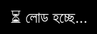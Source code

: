 <!DOCTYPE html>
<html lang="bn">
<head>
  <meta charset="UTF-8" />
  <meta name="viewport" content="width=device-width, initial-scale=1.0"/>
  <title>All GaMes BD</title>
  <style>
    * { box-sizing: border-box; margin: 0; padding: 0; }
    body {
      font-family: Arial, sans-serif;
      background: #f5f5f5;
      color: #000;
      padding-top: 130px;
      transition: background 0.3s, color 0.3s;
    }
    body.dark { background: #121212; color: #fff; }
    #splash-loader {
      position: fixed; top: 0; left: 0; width: 100%; height: 100%;
      background: #000; color: #fff; display: flex; justify-content: center;
      align-items: center; font-size: 1.5rem; z-index: 9999;
    }
    header {
      position: fixed; top: 0; left: 0; width: 100%;
      background: linear-gradient(90deg, #ff512f, #f09819);
      color: #fff; padding: 15px 20px; z-index: 1000; text-align: center;
      box-shadow: 0 2px 8px rgba(0,0,0,0.2);
    }
    header h1 { font-size: 1.8rem; display: flex; justify-content: center; align-items: center; gap: 10px; }
    .sub-header { margin-top: 8px; font-size: 1rem; font-weight: bold; }
    #dark-mode-toggle {
      position: absolute; top: 15px; right: 15px; font-size: 1.2rem;
      background: #000; color: #ffd700; border: none; padding: 8px; border-radius: 10px; cursor: pointer;
    }
    #search-input {
      width: 90%; margin: 20px auto; padding: 10px; display: block;
      border: 1px solid #ccc; border-radius: 5px;
    }
    .game-grid { display: grid; grid-template-columns: repeat(auto-fit, minmax(120px, 1fr)); gap: 15px; padding: 10px; }
    .game-item {
      background:transparent; color:ffff; border-radius: 10px; padding: 10px; text-align: center;
      box-shadow: 0 2px 6px rgba(0,0,0,0.3); transition: transform 0.2s;
    }
    .game-item:hover { transform: scale(1.05); }
    .game-item img { width: 100%; height: 70px; object-fit: contain; margin-bottom: 5px; }
    footer { text-align: center; padding: 20px; background:#212121; color:#fff; margin-top: 30px; }
    
    /* শেয়ার পপআপ */
    #sharePopup {
      display:none; position:fixed; bottom:20px; right:20px; background:#fff;
      border:1px solid #ccc; border-radius:8px; box-shadow:0 4px 10px rgba(0,0,0,0.3);
      z-index:10000; padding:10px; width:200px;
    }
    #sharePopup button {
      width:100%; margin:5px 0; padding:8px; border:none; border-radius:6px; cursor:pointer;
    }
  </style>




</head>
<body>
  <!-- Splash Loader -->
  <div id="splash-loader">⏳ লোড হচ্ছে...</div>

<div style="max-width: 400px; margin: 0 auto; background: #0c1c1f; border-radius: 12px; padding: 20px; color: #fff; font-family: sans-serif; box-shadow: 0 0 15px #000;">
  <h2 style="color: #ffc107; text-align: center; margin-bottom: 20px;">🥇রেজিস্ট্রেশন ধাপসমূহ</h2><p>এই ভাবে রেজিস্ট্রেশন করবেন</p>

  <!-- Step 1 -->
  <div style="margin-bottom: 20px;">
    <h3 style="color: #4fc3f7;">১ম ধাপ: মোবাইল নম্বর লিখুন</h3>
    <input type="text" placeholder="📞 01912345678" disabled style="width: 100%; padding: 10px; border-radius: 6px; border: none; background: #1c3c40; color: #ccc;" />
  </div>

  <!-- Step 2 -->
  <div style="margin-bottom: 20px;">
    <h3 style="color: #4fc3f7;">২য় ধাপ: পাসওয়ার্ড সেট করুন</h3>
    <input type="password" placeholder="🔒 123ABC" disabled style="width: 100%; padding: 10px; border-radius: 6px; border: none; background: #1c3c40; color: #ccc;" />
  </div>

  <!-- Step 3 -->
  <div style="margin-bottom: 20px;">
    <h3 style="color: #4fc3f7;">৩য় ধাপ: পাসওয়ার্ড নিশ্চিত করুন</h3>
    <input type="password" placeholder="🔒 123ABC" disabled style="width: 100%; padding: 10px; border-radius: 6px; border: none; background: #1c3c40; color: red;" />
  </div>

  <!-- Step 4 -->
  <div style="margin-bottom: 20px;">
    <h3 style="color: #4fc3f7;">৪র্থ ধাপ: চেকবক্সে টিক দিন</h3>
    <div style="font-size: 14px;">
      <label><input type="checkbox" checked disabled /> আমি ১৮ বছরের বেশি এবং শর্তাবলী পড়েছি</label><br />
      <label><input type="checkbox" checked disabled /> অফার এবং বোনাস পেতে চাই</label>
    </div>
  </div>

  <!-- Step 5 -->
  <div style="margin-bottom: 20px;">
    <h3 style="color: #4fc3f7;">৫ম ধাপ: রেজিস্টার বোতামে ক্লিক করুন</h3>
    <button disabled style="width: 100%; padding: 12px; background: #ffc107; color: #000; font-weight: bold; border: none; border-radius: 8px;">Register</button>
  </div>

  <!-- Step 6 -->
  <div style="margin-bottom: 10px;">
    <h3 style="color: #4fc3f7;">৬ষ্ঠ ধাপ: Facebook বা Google দিয়ে লগইন করুন (ঐচ্ছিক)</h3>
    <div style="text-align: center;">
      <img src="https://i.ibb.co/QcZx4tS/facebook.png" alt="Facebook" title="Facebook" style="width: 38px; margin: 0 8px;" />
      <img src="https://i.ibb.co/6FzjG3J/google.png" alt="Google" title="Google" style="width: 38px; margin: 0 8px;" />
    </div>
  </div>
</div>

  <header>
    <h1>🎯 All GaMes BD 🇧🇩</h1>
    <p class="sub-header">"🎯 প্রতিদিন বোনাস পান, শুধু অ্যাকাউন্ট খুললেই!"🎁 আজই রেজিস্ট্রেশন করুন এবং ফ্রি বোনাস নিন! সবগুলো গেমে একাউন্ট খুলুন আর বোনাস নি"</p>
    <button id="dark-mode-toggle">🌙</button>
  </header>

  <!-- Popup -->
  <div id="popup" style="display:none; position:fixed; top:0; left:0; width:100%; height:100%; background:rgba(0,0,0,0.7); z-index:1000; justify-content:center; align-items:center;">  
    <div style="background:#fff; color:#000; padding:20px; border-radius:12px; width:90%; max-width:400px; text-align:center; position:relative;">
      <button onclick="closePopup()" style="position:absolute; top:10px; right:10px; background:none; border:none; font-size:20px; cursor:pointer;">❌</button>
      <h2>🎁 রেজিস্ট্রেশন বোনাস</h2>
      <p>এই গেমে রেজিস্ট্রেশন করুন ১৬০ টাকা বোনাস নিন!</p>
      <a href="http://www.bgd3310.com/?r=ays3267" target="_blank" style="display:inline-block; padding:10px 20px; background:green; color:white; border-radius:6px; text-decoration:none;">✅ রেজিস্টার করুন</a>
    </div>    
  </div>

  <!-- Search -->
  <input type="text" id="search-input" placeholder="🔍 গেম খুঁজুন..." />

 
    <!-- এখানে আপনার গেম লিঙ্কগুলো থাকবে (আপনি আগের লিস্ট 그대로 ব্যবহার করবেন) -->
  
  <main class="game-grid" id="gameGrid"> 
  <div class="game-item">
  
 		 <a href="http://www.fb77.wang/?r=ond1556">
  
  		<img src="https://images.6492394993.com/wsd-images-prod/fb77bdtf6/merchant_resource/appdownloadicon/app_download_icon_fb77bdtf6_20250623144519.png">
  
 <p>FB77</p>
  </a>
  </div>
  
  <div class="game-item">
  
 		 <a href="http://www.ck444app.org/?r=eks3611">
  
 		 <img src="https://images.5943920202.com/wsd-images-prod/we999bdtf5/merchant_resource/appdownloadicon/app_download_icon_we999bdtf5_20250730144249.png">
  
  <p>CK444</p>
  </a>
  </div>
  
  <div class="game-item">
  
  		<a href="http://www.bgd3310.com/?r=ays3267">
  
 		 <img src="https://images.6492394993.com/wsd-images-prod/bgd33bdtf6/merchant_resource/appdownloadicon/app_download_icon_bgd33bdtf6_20250425005147.png">
  
  <p>BGD33</p>
  </a>
  </div>
  
  <div class="game-item">
  
  		<a href="http://www.eg-333.me/?r=mth7450">
  
  		<img src="https://images.6492394993.com/wsd-images-prod/eg333bdtf6/merchant_resource/appdownloadicon/app_download_icon_eg333bdtf6_20250401145956.png">
  
  <p>EG333</p>
  </a>
  </div>
  
  <div class="game-item">
  
  		<a href="http://www.l-444.com/?r=ebj5911">
  
  		<img src="https://images.5943920202.com/wsd-images-prod/444bdtf5/merchant_resource/appdownloadicon/app_download_icon_444bdtf5_20250125200220.png">
  
  <p>L444</p>
  </a>
  </div>
  
  <div class="game-item">
  
  		<a href="http://www.ck33com.net/?r=scc2849">
  
  		<img src="https://images.484930494.com/wsd-images-prod/jm555bdtf4/merchant_resource/appdownloadicon/app_download_icon_jm555bdtf4_20250630103125.png">
  
  <p>CK33</p>
  </a>
  </div>
  
  <div class="game-item">
  
  		<a href="http://www.cv-666.info/?r=fmx2522">
  
 		 <img src="https://images.6492394993.com/wsd-images-prod/cv666bdtf6/merchant_resource/appdownloadicon/app_download_icon_cv666bdtf6_20250313162725.png">
  
  <p>CV666</p>
  </a>
  </div>
  
  <div class="game-item">
  
  		<a href="http://wsapp55.winbd18.com/?referralCode=vhh6950">
  
 		 <img src="https://images.239494003.com/wsd-images-prod/winbdtf2/merchant_resource/appdownloadicon/wps_winbdtf2_app_20231019112649.png">
  
  <p>WINBD</p>
  </a>
  </div>
  
  <div class="game-item">
  
  		<a href="http://www.ace365.co/?r=hzz2127">
  
 		 <img src="https://images.6492394993.com/wsd-images-prod/365acbdtf6/merchant_resource/appdownloadicon/app_download_icon_365acbdtf6_20250606181653.png">
  
  <p>ACE365</p>
  </a>
  </div>
  
  <div class="game-item">
  
  		<a href="http://www.bk33vip.com/?r=zkj3854">
  
  		<img src="https://images.5943920202.com/wsd-images-prod/bk33bdtf5/merchant_resource/appdownloadicon/app_download_icon_bk33bdtf5_20250102153419.png">
  
  <p>BK33</p>
  </a>
  </div>
  
  <div class="game-item">
  
 		 <a href="http://www.0qqgg.com/?r=hzu6847">
  
 		 <img src="https://images.6492394993.com/wsd-images-prod/qqggbdtf6/merchant_resource/appdownloadicon/app_download_icon_qqggbdtf6_20250502154703.png">
  
  <p>QQGG</p>
  </a>
  </div>
  
  <div class="game-item">
  
 		 <a href="https://e2bet006.com?refcode=dHiF1C">
  
 		 <img src="game2.png">
  
  <p>E2BET</p>
  </a>
  </div>
  
  <div class="game-item">
  
 		 <a href="http://www.b8bet.cc/?r=urd4915">
  
 		 <img src="https://images.6492394993.com/wsd-images-prod/nbjbdtf6/merchant_resource/appdownloadicon/app_download_icon_nbjbdtf6_20250505142710.png">
  
  <p>B8BET</p>
  </a>
  </div>
  
  <div class="game-item">
  
		  <a href="http://www.asha7.co/?r=ruw8377">
  
 		 <img src="https://images.6492394993.com/wsd-images-prod/as777bdtf6/merchant_resource/appdownloadicon/app_download_icon_as777bdtf6_20250402132955.png">
  
  <p>ASHA777</p>
  </a>
  </div>
  
  <div class="game-item">
  
  		<a href="http://bd9999.98bdbajee.com/?referralCode=dqf1143">
  
 		 <img src="https://images.239494003.com/wsd-images-prod/bajeebdf2/merchant_resource/appdownloadicon/wps_bajeebdf2_app_20231208103106.png">
  
  <p>BDBAJEE</p>
  </a>
  </div>
  
  <div class="game-item">
  
  		<a href="http://www.jeeta6.com/?r=jyn5315">
  
		  <img src="https://images.6440949940.com/wsd-images-prod/bgp88bdtf6/template/wt8820_logo/wps_Jeeta_Logo_-for_dark_background_20250719174051.png">
  
  <p>JEETA</p>
  </a>
  </div>
  
  <div class="game-item">
  
  		<a href="http://www.85nbajee.vip/?r=zox0293">
  
 		 <img src="https://images.6492394993.com/wsd-images-prod/bet15bdtf6/merchant_resource/appdownloadicon/app_download_icon_bet15bdtf6_20250528120310.png">
  
  <p>NBAJEE</p>
  </a>
  </div>
  
  <div class="game-item">
  
  		<a href="http://vip9999.rbajee42.com/?referralCode=qna4983">
  
 		 <img src="https://images.185949949.com/wsd-images-prod/bet11bdtf1/merchant_resource/appdownloadicon/app_download_icon_bet11bdtf1_20250224154438.png">
  
  <p>RBAJEE</p>
  </a>
  </div>
  
  <div class="game-item">
  
 		 <a href="http://vip888.77okbajee.com/?referralCode=cst0361">
  
 		 <img src="https://images.484930494.com/wsd-images-prod/bet09bdtf4/merchant_resource/appdownloadicon/app_download_icon_bet09bdtf4_20241024115233.png">
  
  <p>OKBAJEE</p>
  </a>
  </div>
  
  <div class="game-item">
  
  		<a href="http://vip999.86xbajee.club/?referralCode=pbo7260">
  
		  <img src="https://images.185949949.com/wsd-images-prod/bet10bdtf1/merchant_resource/appdownloadicon/app_download_icon_bet10bdtf1_20250115180334.png">
  
  <p>XBAJEE</p>
  </a>
  </div>
  
  <div class="game-item">
  
 		 <a href="http://rich88.6rwin4.com/?referralCode=nyx7708">
  
  		<img src="https://images.185949949.com/wsd-images-prod/6rwincom/merchant_resource/appdownloadicon/app_download_icon_6rwincom_20250411153035.png">
  
  <p>6RWIN</p>
  </a>
  </div>
  
  <div class="game-item">
  
		  <a href="http://www.7c777333.com/?r=mye1915">
  
 		 <img src="https://images.6492394993.com/wsd-images-prod/7c7bdtf6/merchant_resource/appdownloadicon/app_download_icon_7c7bdtf6_20250408183733.png">
  
  <p>7C777</p>
  </a>
  </div>
  
  <div class="game-item">
  
  		<a href="http://rich88.16l777.com/?referralCode=kmw5548">
  
  		<img src="https://images.191829838.com/wsd-images-prod/6l777bdtf1/merchant_resource/appdownloadicon/app_download_icon_6l777bdtf1_20250619235112.png">
  
  <p>6L777</p>
  </a>
  </div>
  
  <div class="game-item">
  
  		<a href="http://www.7p7773.com/?r=tja0828">
  
  		<img src="https://images.6492394993.com/wsd-images-prod/7p777bdtf6/merchant_resource/appdownloadicon/app_download_icon_7p777bdtf6_20250505164013.png">
  
  <p>7P777</p>
  </a>
  </div>
  
  <div class="game-item">
  
  		<a href="http://rich88.5z77744.com/?referralCode=jau3231">
  
  		<img src="https://images.191829838.com/wsd-images-prod/5z777bdtf1/merchant_resource/appdownloadicon/app_download_icon_5z777bdtf1_20250619234924.png">
  
  <p>5Z777</p>
  </a>
  </div>
  
  <div class="game-item">
  
 		 <a href="https://www.897909.com?refer_code=GME1IS4610">
  
 		 <img src="https://www.897909.com/static/svg/bb88_logo_animation2.gif">
  
  <p>BABU88</p>
  </a>
  </div>
  
  <div class="game-item">
  
 		 <a href="http://a71vip.a71-6.com/?referralCode=umj8489">
  
 		 <img src="https://images.191829838.com/wsd-images-prod/a71bdtf1/merchant_resource/appdownloadicon/app_download_icon_a71bdtf1_20250619172723.png">
  
  <p>A71</p>
  </a>
  </div>
  
  <div class="game-item">
  
 		 <a href="http://130662.wicket71.co/?referralCode=yin3049">
  
 		 <img src="https://images.484930494.com/wsd-images-prod/wicket71f4/merchant_resource/appdownloadicon/app_download_icon_wicket71f4_20240626011624.png">
  
  <p>WICKET71</p>
  </a>
  </div>
  
  <div class="game-item">
  
 		 <a href="https://www.jaya9.bet?refer_code=GMZO1H0149">
  
 		 <img src="https://jaya9bangladesh.com/static/image/layout/download-app.png">
  
  <p>JAYA9</p>
  </a>
  </div>
  
  <div class="game-item">
  
  		<a href="https://77bd6.com/?dl=301s67">
  
 		 <img src="https://zx7m061762-a5epdndpczfkd4hq.a02.azurefd.net/siteadmin/upload/img/1930969810145161217.avif">
  
  <p>77BD</p>
  </a>
  </div>
  
  <div class="game-item">
  
 		 <a href="https://6599334.com?refer_code=GMWSAP1873">
  
 		 <img src="https://dhoni88.co/static/image/layout/download-app.svg">
  
  <p>Dhoni88</p>
  </a>
  </div>
  
  <div class="game-item">
  
 		 <a href="http://www.pjok.love/?r=iuq1760">
  
 		 <img src="https://images.6492394993.com/wsd-images-prod/pjokbdtf6/merchant_resource/appdownloadicon/app_download_icon_pjokbdtf6_20250704124158.png ">
  
  <p>PJOK</p>
  </a>
  </div>
  
  <div class="game-item">
  
 		 <a href="https://betjili.cricket/?refcode=MoHJLh">
  
 		 <img src="https://betjiliaffiliates.com/wp-content/uploads/2024/02/BETJILI-Logo.png">
  
  <p>BETJILI</p>
  </a>
  </div>
  
  <div class="game-item">
  
 		 <a href="http://www.jt999.app/?r=kch8675">
  
 		 <img src="https://images.6440949940.com/wsd-images-prod/sun88bdtf6/merchant_resource/appdownloadicon/app_download_icon_sun88bdtf6_20250701124412.png">
  
  <p>JT999</p>
  </a>
  </div>
  </main>
  
 

  			<!-- শেয়ার বাটন --> 			
  <div class="actions" style="text-align:center; margin:20px;">
    <button onclick="toggleSharePopup()">📤 বন্ধুদের শেয়ার করুন</button>
    <div id="sharePopup">
      <button onclick="shareFacebook()">📘 ফেসবুক</button>
      <button onclick="shareWhatsApp()">💬 হোয়াটসঅ্যাপ</button>
      <button onclick="shareMessenger()">📨 মেসেঞ্জার</button>
      <button onclick="shareTelegram()">📢 টেলিগ্রাম</button>
      <button onclick="copyLink()">🔗 কপি লিংক</button>
    </div>
  </div>


  <footer><p>&copy; 2025 All GaMes BD</p></footer>



<script>
  // পপআপ ওপেন ফাংশন
  function showPopup() {
    document.getElementById('popup').style.display = 'flex';
  }

  // পপআপ ক্লোজ ফাংশন
  function closePopup() {
    document.getElementById('popup').style.display = 'none';
  }

  // পেজ লোড হওয়ার ৫ সেকেন্ড পর পপআপ দেখাবে
  window.addEventListener('load', () => {
    setTimeout(showPopup, 5000); 
  });

  
    // লোডিং রিমুভ
    window.addEventListener('load', () => { document.getElementById('splash-loader')?.remove(); });

    // ডার্ক মোড
    document.getElementById('dark-mode-toggle').addEventListener('click', () => { document.body.classList.toggle('dark'); });

    // সার্চ
    const searchInput = document.getElementById('search-input');
    searchInput.addEventListener('input', () => {
      const filter = searchInput.value.toLowerCase();
      document.querySelectorAll('.game-item').forEach(item => {
        item.style.display = item.innerText.toLowerCase().includes(filter) ? 'block' : 'none';
      });
    });

    // ✅ শেয়ার ফাংশন
   // ✅ নির্দিষ্ট লিঙ্ক সেট করুন
   const pageUrl = "https://xmod.top/p/ll-a-es";
   
   function toggleSharePopup() {
   const popup = document.getElementById('sharePopup');
   popup.style.display = 'block';
   setTimeout(() => { popup.style.display = 'none'; }, 7000); // ৩ সেকেন্ড পর অটো বন্ধ
   }
   
   function shareFacebook() { 
   window.open(`https://www.facebook.com/sharer/sharer.php?u=${encodeURIComponent(pageUrl)}`, '_blank'); 
   }
   
   function shareWhatsApp() { 
   window.open(`https://wa.me/?text=${encodeURIComponent(pageUrl)}`, '_blank'); 
   }
   
   function shareMessenger() { 
   window.open(`fb-messenger://share/?link=${encodeURIComponent(pageUrl)}`, '_blank'); 
   }
   
   function shareTelegram() { 
   window.open(`https://t.me/share/url?url=${encodeURIComponent(pageUrl)}&text=দেখে নিন এই সাইটটি!`, '_blank'); 
   }
   
   function copyLink() { 
   navigator.clipboard.writeText(pageUrl).then(() => alert('✅ লিংক কপি হয়েছে!')); 
   }
    // 🔥 উন্নত অ্যাড ব্লকার
    function removeAds() {
      document.querySelectorAll('iframe, .ads, [id*="ad"], script[src*="ad"], div[class*="sponsor"]').forEach(ad => ad.remove());
    }
    setInterval(removeAds, 500);
    const observer = new MutationObserver(removeAds);
    observer.observe(document.body, { childList: true, subtree: true });
  </script>

<!-- কমেন্ট সেকশন শুরু -->
<div style="max-width:600px; margin:20px auto; background:#fff; border-radius:10px; padding:20px; box-shadow:0 0 10px rgba(0,0,0,0.2);">
  <h2 style="text-align:center; color:#333;">💬 আপনার মতামত শেয়ার করুন</h2>
  
  <input id="username" type="text" placeholder="👤 আপনার নাম লিখুন" 
    style="width:100%; padding:10px; border:1px solid #ccc; border-radius:6px; margin-bottom:10px;" />
  <textarea id="comment" placeholder="✍️ আপনার কমেন্ট লিখুন..." 
    style="width:100%; padding:10px; border:1px solid #ccc; border-radius:6px; resize:none; height:80px; margin-bottom:10px;"></textarea>
  <button onclick="postComment()" 
    style="background:#28a745; color:#fff; border:none; border-radius:6px; padding:12px 20px; cursor:pointer; font-size:1rem;">📨 সাবমিট</button>

  <div id="comments-list" style="margin-top:30px;"></div>
</div>
<!-- কমেন্ট সেকশন শেষ -->

<!-- Firebase SDK -->
<script src="https://www.gstatic.com/firebasejs/9.23.0/firebase-app.js"></script>
<script src="https://www.gstatic.com/firebasejs/9.23.0/firebase-database.js"></script>

<script>
  // Firebase Config - অবশ্যই আপনার ডাটাবেজ URL সঠিক বসাবেন
  const firebaseConfig = {
    apiKey: "AIzaSyCIrtegCaN6yXPZz-mfPnNmx2270jU35Rk",
    authDomain: "all-games-bd.firebaseapp.com",
    databaseURL: "https://all-games-bd-default-rtdb.firebaseio.com/",
    projectId: "all-games-bd",
    storageBucket: "all-games-bd.firebasestorage.app",
    messagingSenderId: "23078465078",
    appId: "1:23078465078:web:dc640d78325ffb7a333297"
  };

  // Initialize Firebase
  const app = firebase.initializeApp(firebaseConfig);
  const db = firebase.database();

  // কমেন্ট পোস্ট ফাংশন
  function postComment(parentId = null) {
    const name = document.getElementById("username").value.trim();
    const text = document.getElementById("comment").value.trim();

    if (!name || !text) {
      alert("⚠️ নাম এবং কমেন্ট লিখুন!");
      return;
    }

    const commentRef = db.ref("comments").push();
    commentRef.set({ name, text, parentId, time: Date.now() });

    document.getElementById("comment").value = "";
  }

  // কমেন্ট লোড এবং দেখানো
  db.ref("comments").on("value", snapshot => {
    const data = snapshot.val();
    const container = document.getElementById("comments-list");
    container.innerHTML = "";

    if (data) {
      const commentsArray = Object.entries(data).map(([id, c]) => ({ id, ...c }));
      const parents = commentsArray.filter(c => !c.parentId);

      parents.forEach(p => {
        const replies = commentsArray.filter(r => r.parentId === p.id);
        container.innerHTML += renderComment(p, replies);
      });
    }
  });

  // একেকটি কমেন্ট HTML তৈরী ফাংশন
  function renderComment(comment, replies = []) {
    return `
      <div style="background:#f9f9f9; border:1px solid #ddd; border-radius:6px; padding:10px; margin-bottom:15px;">
        <strong>${comment.name}</strong> 
        <small style="color:#888;">(${new Date(comment.time).toLocaleString()})</small>
        <p style="margin-top:5px;">${comment.text}</p>
        <button onclick="replyTo('${comment.id}')" style="background:#007bff; color:#fff; border:none; padding:4px 8px; border-radius:4px; cursor:pointer;">↩️ রিপ্লাই</button>
        <div style="margin-left:20px; margin-top:10px; border-left:2px solid #007bff; padding-left:8px;">
          ${replies.map(r => `
            <div style="background:#e9f0ff; border:1px solid #c6d8ff; border-radius:4px; padding:8px; margin-bottom:8px;">
              <strong>${r.name}</strong>: ${r.text}
            </div>
          `).join("")}
        </div>
      </div>
    `;
  }

  // রিপ্লাই করার জন্য প্রম্পট
  function replyTo(parentId) {
    const replyText = prompt("✍️ আপনার রিপ্লাই লিখুন:");
    const name = document.getElementById("username").value.trim();

    if (!replyText || !name) {
      alert("⚠️ নাম এবং রিপ্লাই লিখুন!");
      return;
    }

    db.ref("comments").push().set({ name, text: replyText, parentId, time: Date.now() });
  }
</script>



</body>
</html>
